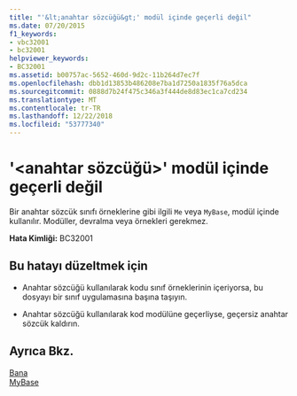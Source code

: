 ```yaml
---
title: "'&lt;anahtar sözcüğü&gt;' modül içinde geçerli değil"
ms.date: 07/20/2015
f1_keywords:
- vbc32001
- bc32001
helpviewer_keywords:
- BC32001
ms.assetid: b00757ac-5652-460d-9d2c-11b264d7ec7f
ms.openlocfilehash: dbb1d13853b486208e7ba1d7250a1835f76a5dca
ms.sourcegitcommit: 0888d7b24f475c346a3f444de8d83ec1ca7cd234
ms.translationtype: MT
ms.contentlocale: tr-TR
ms.lasthandoff: 12/22/2018
ms.locfileid: "53777340"
---
```

# <a name="ltkeywordgt-is-not-valid-within-a-module"></a>'&lt;anahtar sözcüğü&gt;' modül içinde geçerli değil
Bir anahtar sözcük sınıfı örneklerine gibi ilgili `Me` veya `MyBase`, modül içinde kullanılır. Modüller, devralma veya örnekleri gerekmez.  
  
 **Hata Kimliği:** BC32001  
  
## <a name="to-correct-this-error"></a>Bu hatayı düzeltmek için  
  
-   Anahtar sözcüğü kullanılarak kodu sınıf örneklerinin içeriyorsa, bu dosyayı bir sınıf uygulamasına başına taşıyın.  
  
-   Anahtar sözcüğü kullanılarak kod modülüne geçerliyse, geçersiz anahtar sözcük kaldırın.  
  
## <a name="see-also"></a>Ayrıca Bkz.  
 [Bana](~/docs/visual-basic/programming-guide/program-structure/me-my-mybase-and-myclass.md#me)  
 [MyBase](~/docs/visual-basic/programming-guide/program-structure/me-my-mybase-and-myclass.md#mybase)
